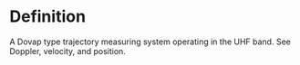 # Definition

A Dovap type trajectory measuring system operating in the UHF band. See
Doppler, velocity, and position.
